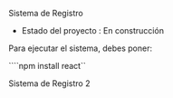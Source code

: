 <HI> Sistema de Registro </h1>

- Estado del proyecto : En construcción

Para ejecutar el sistema, debes poner:

````npm install react``


Sistema de Registro 2
